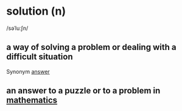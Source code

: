 # solution (n)

/səˈluːʃn/

## a way of solving a problem or dealing with a difficult situation

Synonym [answer]()

## an answer to a puzzle or to a problem in [mathematics](mathematics-n.md#the-study-of-numbers-and-shapes-toán-học-môn-toán)